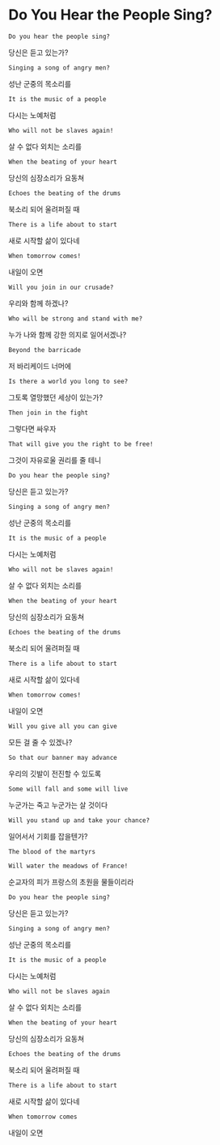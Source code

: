 # Do You Hear the People Sing?

`Do you hear the people sing?`

당신은 듣고 있는가?

`Singing a song of angry men?`

성난 군중의 목소리를

`It is the music of a people`

다시는 노예처럼

`Who will not be slaves again!`

살 수 없다 외치는 소리를

`When the beating of your heart`

당신의 심장소리가 요동쳐

`Echoes the beating of the drums`

북소리 되어 울려퍼질 때

`There is a life about to start`

새로 시작할 삶이 있다네

`When tomorrow comes!`

내일이 오면

`Will you join in our crusade?`

우리와 함께 하겠나?

`Who will be strong and stand with me?`

누가 나와 함께 강한 의지로 일어서겠나?

`Beyond the barricade`

저 바리케이드 너머에

`Is there a world you long to see?`

그토록 열망했던 세상이 있는가?

`Then join in the fight`

그렇다면 싸우자

`That will give you the right to be free!`

그것이 자유로울 권리를 줄 테니

`Do you hear the people sing?`

당신은 듣고 있는가?

`Singing a song of angry men?`

성난 군중의 목소리를

`It is the music of a people`

다시는 노예처럼

`Who will not be slaves again!`

살 수 없다 외치는 소리를

`When the beating of your heart`

당신의 심장소리가 요동쳐

`Echoes the beating of the drums`

북소리 되어 울려퍼질 때

`There is a life about to start`

새로 시작할 삶이 있다네

`When tomorrow comes!`

내일이 오면

`Will you give all you can give`

모든 걸 줄 수 있겠나?

`So that our banner may advance`

우리의 깃발이 전진할 수 있도록

`Some will fall and some will live`

누군가는 죽고 누군가는 살 것이다

`Will you stand up and take your chance?`

일어서서 기회를 잡을텐가?

`The blood of the martyrs`

`Will water the meadows of France!`

순교자의 피가 프랑스의 초원을 물들이리라

`Do you hear the people sing?`

당신은 듣고 있는가?

`Singing a song of angry men?`

성난 군중의 목소리를

`It is the music of a people`

다시는 노예처럼

`Who will not be slaves again`

살 수 없다 외치는 소리를

`When the beating of your heart`

당신의 심장소리가 요동쳐

`Echoes the beating of the drums`

북소리 되어 울려퍼질 때

`There is a life about to start`

새로 시작할 삶이 있다네

`When tomorrow comes`

내일이 오면
